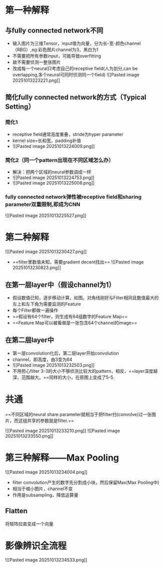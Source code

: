 
# 第一种解释
## 与fully connected network不同
- 输入图片为三维Tensor，input值为向量，分为长-宽-颜色channel（RBG）,eg:彩色图片channel为3，黑白为1
- 不需要把所有参数input，可能导致overfitting
- 故不需要侦测一整张图片
- 改成每一个neural只考虑自己的receptive field(人为划分,can be overlapping,多个neural可同时侦测同一个field)
![[Pasted image 20251013223221.png]]
## 简化fully connected network的方式（Typical Setting）
### 简化1
- receptive field通常高度重叠，stride为hyper parameter
- kernel size=长和宽，padding补值
- ![[Pasted image 20251013224009.png]]
### 简化2（同一个pattern出现在不同区域怎么办）
- 解决：把两个区域的neural参数调成一样
- ![[Pasted image 20251013224753.png]]
- ![[Pasted image 20251013225008.png]]
### fully connected network弹性被receptive field和sharing parameter双重限制,即成为CNN
![[Pasted image 20251013225527.png]]

# 第二种解释

![[Pasted image 20251013230427.png]]

- ==filter里数值未知，需要gradient decent找出==
![[Pasted image 20251013230823.png]]
## 在第一层layer中（假设channel为1）
- 假设数值已知，逐步移动计算，如图。对角线刚好与Filter相同且数值最大的左上和左下角为需要监测的Feature
- 每个Filter都做一遍操作
- ==假设有64个filter，则生成有64组数字的Feature Map==
- ==Feature Map可以被看做是一张包含64个channel的image==
## 在第二层layer中
- 第一层convolution化后，第二层layer开始convolution
- channel，即高度，由3变为64
- ![[Pasted image 20251013232503.png]]
- 不用担心filter 3-3的大小不够侦测比较大的pattern，相反，==layer深度越深，范围越大。==同样的大小，在原图上变成了5-5.

# 共通

==不同区域的neural share parameter就相当于把filter扫(convolve)过一张图片，而这组共享的参数就是filter.==

![[Pasted image 20251013233210.png]]
![[Pasted image 20251013233550.png]]
# 第三种解释——Max Pooling

![[Pasted image 20251013234004.png]]
- filter convolution产生的数字先分割成小块，然后保留Max(Max Pooling中)
- 相当于缩小图片，channel不变
- 作用是subsampling，降低运算量

## Flatten

将矩阵拉直变成一个向量

# 影像辨识全流程

![[Pasted image 20251013234533.png]]
